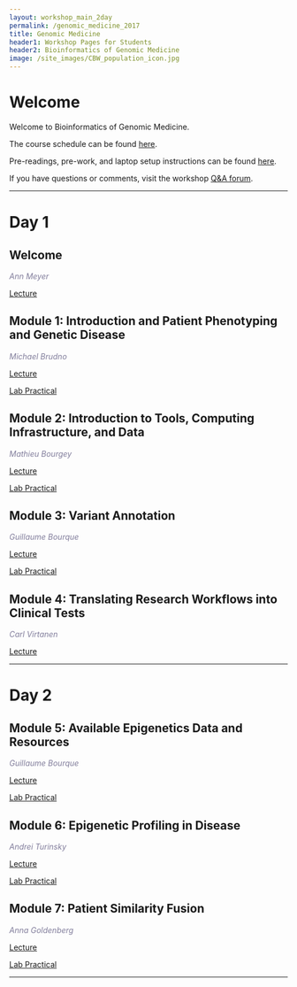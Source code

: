 ```yaml
---
layout: workshop_main_2day
permalink: /genomic_medicine_2017
title: Genomic Medicine
header1: Workshop Pages for Students
header2: Bioinformatics of Genomic Medicine
image: /site_images/CBW_population_icon.jpg
---
```


# Welcome <a id="welcome"></a>

Welcome to Bioinformatics of Genomic Medicine.  

The course schedule can be found [here](https://bioinformaticsdotca.github.io/genmed_2017_schedule).

Pre-readings, pre-work, and laptop setup instructions can be found [here](https://bioinformaticsdotca.github.io/genmed_2017_prework).  

If you have questions or comments, visit the workshop [Q&A forum](https://noteapp.com/GenMed2017).

***

# Day 1 <a id="day1"></a>

## Welcome

*<font color="#827e9c">Ann Meyer</font>*

[Lecture](https://bioinformatics.ca/genmed2017mod0)

## Module 1: Introduction and Patient Phenotyping and Genetic Disease

*<font color="#827e9c">Michael Brudno</font>* 

[Lecture]()

[Lab Practical]()


## Module 2: Introduction to Tools, Computing Infrastructure, and Data

*<font color="#827e9c">Mathieu Bourgey</font>* 

[Lecture]()

[Lab Practical]()

## Module 3: Variant Annotation

*<font color="#827e9c">Guillaume Bourque</font>* 

[Lecture]()

[Lab Practical]()  


## Module 4: Translating Research Workflows into Clinical Tests

*<font color="#827e9c">Carl Virtanen</font>* 

[Lecture]()

***

# Day 2 <a id="day2"></a>

## Module 5: Available Epigenetics Data and Resources  

*<font color="#827e9c">Guillaume Bourque</font>* 

[Lecture]()

[Lab Practical]()

## Module 6: Epigenetic Profiling in Disease

*<font color="#827e9c">Andrei Turinsky</font>* 

[Lecture]()

[Lab Practical]()

## Module 7: Patient Similarity Fusion 

*<font color="#827e9c">Anna Goldenberg</font>* 

[Lecture]()

[Lab Practical]()

***
